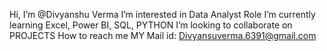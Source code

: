 Hi, I’m @Divyanshu Verma
I’m interested in Data Analyst Role
I’m currently learning Excel, Power BI, SQL, PYTHON
I’m looking to collaborate on PROJECTS
How to reach me MY Mail id: Divyansuverma.6391@gmail.com

<!---
Divyanshuve/Divyanshuve is a ✨ special ✨ repository because its `README.md` (this file) appears on your GitHub profile.
You can click the Preview link to take a look at your changes.
--->
